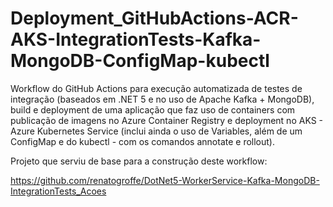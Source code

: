 # Deployment_GitHubActions-ACR-AKS-IntegrationTests-Kafka-MongoDB-ConfigMap-kubectl
Workflow do GitHub Actions para execução automatizada de testes de integração (baseados em .NET 5 e no uso de Apache Kafka + MongoDB), build e deployment de uma aplicação que faz uso de containers com publicação de imagens no Azure Container Registry e deployment no AKS - Azure Kubernetes Service (inclui ainda o uso de Variables, além de um ConfigMap e do kubectl - com os comandos annotate e rollout).

Projeto que serviu de base para a construção deste workflow:

https://github.com/renatogroffe/DotNet5-WorkerService-Kafka-MongoDB-IntegrationTests_Acoes
